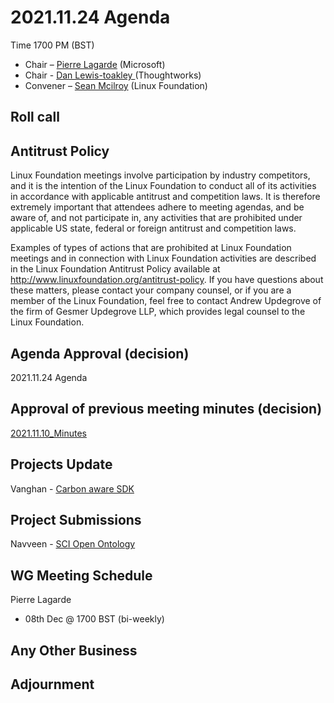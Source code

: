 # 2021.11.24 Agenda
Time 1700 PM (BST)

- Chair – [Pierre Lagarde](https://www.linkedin.com/in/pierlag/) (Microsoft) 
- Chair - [Dan Lewis-toakley ](https://www.linkedin.com/in/danlewistoakley/) (Thoughtworks)
- Convener – [Sean Mcilroy](https://www.linkedin.com/in/sean-mcilroy-bb3b5548/) (Linux Foundation)
  
## Roll call 
  
## Antitrust Policy
Linux Foundation meetings involve participation by industry competitors, and it is the intention of the Linux Foundation to conduct 
all of its activities in accordance with applicable antitrust and competition laws. 
It is therefore extremely important that attendees adhere to meeting agendas, and be aware of, and not participate in, any activities 
that are prohibited under applicable US state, federal or foreign antitrust and competition laws.

Examples of types of actions that are prohibited at Linux Foundation meetings and in connection with Linux Foundation activities are 
described in the Linux Foundation Antitrust Policy available at http://www.linuxfoundation.org/antitrust-policy. 
If you have questions about these matters, please contact your company counsel, or if you are a member of the Linux Foundation, 
feel free to contact Andrew Updegrove of the firm of Gesmer Updegrove LLP, which provides legal counsel to the Linux Foundation.
  
## Agenda Approval (decision) 
2021.11.24 Agenda
  
## Approval of previous meeting minutes (decision)
[2021.11.10_Minutes](https://github.com/Green-Software-Foundation/innovation_wg/blob/main/Agenda_Minutes/20210913_Minutes.md)

## Projects Update

Vanghan - [Carbon aware SDK](https://github.com/Green-Software-Foundation/carbon-aware-sdk)

## Project Submissions

Navveen - [SCI Open Ontology](https://github.com/Green-Software-Foundation/sci-data)

## WG Meeting Schedule
Pierre Lagarde
- 08th Dec @ 1700 BST (bi-weekly)

## Any Other Business

## Adjournment
